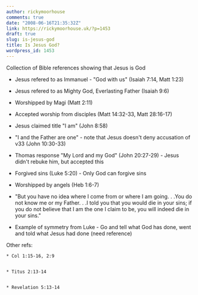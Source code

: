 ```yaml
---
author: rickymoorhouse
comments: true
date: "2008-06-16T21:35:32Z"
link: https://rickymoorhouse.uk/?p=1453
draft: true
slug: is-jesus-god
title: Is Jesus God?
wordpress_id: 1453
---
```


Collection of Bible references showing that Jesus is God  








  * Jesus refered to as Immanuel - "God with us" (Isaiah 7:14, Matt 1:23)


  * Jesus refered to as Mighty God, Everlasting Father (Isaiah 9:6)



  * Worshipped by Magi (Matt 2:11)


  * Accepted worship from disciples (Matt 14:32-33, Matt 28:16-17)


  * Jesus claimed title "I am" (John 8:58)


  * "I and the Father are one" - note that Jesus doesn't deny accusation of v33 (John 10:30-33)


  * Thomas response "My Lord and my God" (John 20:27-29) - Jesus didn't rebuke him, but accepted this



  * Forgived sins (Luke 5:20) - Only God can forgive sins


  * Worshipped by angels (Heb 1:6-7)





  * "But you have no idea where I come from or where I am going. . .You do not know me or my Father. . .I told you that you would die in your sins; if you do not believe that I am the one I claim to be, you will indeed die in your sins."
  * Example of symmetry from Luke - Go and tell what God has done, went and told what Jesus had done (need reference)  






Other refs:




    * Col 1:15-16, 2:9 


    * Titus 2:13-14 


    * Revelation 5:13-14 



